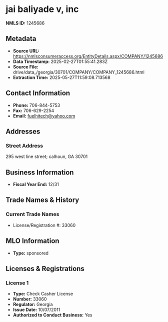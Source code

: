# jai baliyade v, inc

**NMLS ID:** 1245686

## Metadata
- **Source URL:** https://nmlsconsumeraccess.org/EntityDetails.aspx/COMPANY/1245686
- **Data Timestamp:** 2025-02-27T01:55:41.283Z
- **Source File:** drive/data_/georgia/30701/COMPANY/COMPANY_1245686.html
- **Extraction Time:** 2025-05-27T11:59:08.713568

## Contact Information
- **Phone:** 706-844-5753
- **Fax:** 706-629-2254
- **Email:** fuelhitech@yahoo.com

## Addresses
### Street Address
295 west line street; calhoun, GA 30701

## Business Information
- **Fiscal Year End:** 12/31

## Trade Names & History
### Current Trade Names
- License/Registration #: 33060

## MLO Information
- **Type:** sponsored

## Licenses & Registrations

### License 1
- **Type:** Check Casher License
- **Number:** 33060
- **Regulator:** Georgia
- **Issue Date:** 10/07/2011
- **Authorized to Conduct Business:** Yes
